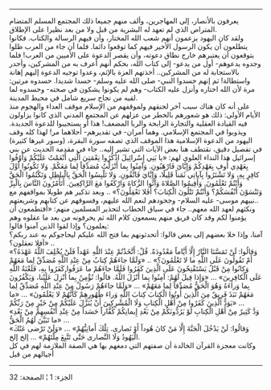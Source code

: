 ------------------------------------------------------------------------

يعرفون بالأنصار، إلى المهاجرين، وألف منهم جميعا ذلك المجتمع المسلم
المتضام المتراص الذي لم تعهد له البشرية من قبل ولا من بعد نظيرا على
الإطلاق.  
ولقد كان اليهود يزعمون أنهم شعب الله المختار، وأن فيهم الرسالة والكتاب.
فكانوا يتطلعون أن يكون الرسول الأخير فيهم كما توقعوا دائما. فلما أن جاء
من العرب ظلوا يتوقعون أن يعتبرهم خارج نطاق دعوته، وأن يقصر الدعوة على
الأميين من العرب! فلما وجدوه يدعوهم- أول من يدعو- إلى كتاب الله، بحكم
أنهم أعرف به من المشركين، وأجدر بالاستجابة له من المشركين.. أخذتهم العزة
بالإثم، وعدوا توجيه الدعوة إليهم إهانة واستطالة! ثم إنهم حسدوا النبي-
صلى الله عليه وسلم- حسدا شديدا. حسدوه مرتين: مرة لأن الله اختاره وأنزل
عليه الكتاب- وهم لم يكونوا يشكون في صحته- وحسدوه لما لقيه من نجاح سريع
شامل في محيط المدينة.  
على أنه كان هناك سبب آخر لحنقهم ولموقفهم من الإسلام موقف العداء والهجوم
منذ الأيام الأولى: ذلك هو شعورهم بالخطر من عزلهم عن المجتمع المدني الذي
كانوا يزاولون فيه القيادة العقلية والتجارة الرابحة والربا المضعف! هذا أو
يستجيبوا للدعوة الجديدة. ويذوبوا في المجتمع الإسلامي. وهما أمران- في
تقديرهم- أحلاهما مر! لهذا كله وقف اليهود من الدعوة الإسلامية هذا الموقف
الذي تصفه سورة البقرة، (وسور غيرها كثيرة) في تفصيل دقيق، نقتطف هنا بعض
الآيات التي تشير إليه.. جاء في مقدمة الحديث عن بني إسرائيل هذا النداء
العلوي لهم: «يا بَنِي إِسْرائِيلَ اذْكُرُوا نِعْمَتِيَ الَّتِي أَنْعَمْتُ عَلَيْكُمْ وَأَوْفُوا بِعَهْدِي
أُوفِ بِعَهْدِكُمْ وَإِيَّايَ فَارْهَبُونِ. وَآمِنُوا بِما أَنْزَلْتُ مُصَدِّقاً لِما مَعَكُمْ. وَلا تَكُونُوا
أَوَّلَ كافِرٍ بِهِ، وَلا تَشْتَرُوا بِآياتِي ثَمَناً قَلِيلًا، وَإِيَّايَ فَاتَّقُونِ. وَلا تَلْبِسُوا الْحَقَّ
بِالْباطِلِ وَتَكْتُمُوا الْحَقَّ وَأَنْتُمْ تَعْلَمُونَ. وَأَقِيمُوا الصَّلاةَ وَآتُوا الزَّكاةَ وَارْكَعُوا
مَعَ الرَّاكِعِينَ. أَتَأْمُرُونَ النَّاسَ بِالْبِرِّ وَتَنْسَوْنَ أَنْفُسَكُمْ؟ وَأَنْتُمْ تَتْلُونَ الْكِتابَ؟ أَفَلا
تَعْقِلُونَ؟» .. وبعد تذكير هم طويلا بمواقفهم مع نبيهم موسى- عليه السلام-
وجحودهم لنعم الله عليهم، وفسوقهم عن كتابهم وشريعتهم..  
ونكثهم لعهد الله معهم.. جاء في سياق الخطاب لتحذير المسلمين منهم:
«أفتطمعون أن يؤمنوا لكم وقد كان فريق منهم يسمعون كلام الله ثم يحرفونه من
بعد ما عقلوه وهم يعلمون؟ وإذا لقوا الذين آمنوا قالوا:  
آمنا، وإذا خلا بعضهم إلى بعض قالوا: أتحدثونهم بما فتح الله عليكم
ليحاجوكم به عند ربكم؟ أفلا تعقلون؟» ..  
«وَقالُوا: لَنْ تَمَسَّنَا النَّارُ إِلَّا أَيَّاماً مَعْدُودَةً. قُلْ: أَتَّخَذْتُمْ عِنْدَ اللَّهِ عَهْداً فَلَنْ
يُخْلِفَ اللَّهُ عَهْدَهُ؟ أَمْ تَقُولُونَ عَلَى اللَّهِ ما لا تَعْلَمُونَ؟» .. «وَلَمَّا جاءَهُمْ كِتابٌ مِنْ
عِنْدِ اللَّهِ مُصَدِّقٌ لِما مَعَهُمْ وَكانُوا مِنْ قَبْلُ يَسْتَفْتِحُونَ عَلَى الَّذِينَ كَفَرُوا فَلَمَّا جاءَهُمْ
ما عَرَفُوا كَفَرُوا بِهِ، فَلَعْنَةُ اللَّهِ عَلَى الْكافِرِينَ» ... «وَإِذا قِيلَ لَهُمْ: آمِنُوا بِما
أَنْزَلَ اللَّهُ. قالُوا: نُؤْمِنُ بِما أُنْزِلَ عَلَيْنا، وَيَكْفُرُونَ بِما وَراءَهُ وَهُوَ الْحَقُّ مُصَدِّقاً
لِما مَعَهُمْ» ... «وَلَمَّا جاءَهُمْ رَسُولٌ مِنْ عِنْدِ اللَّهِ مُصَدِّقٌ لِما مَعَهُمْ نَبَذَ فَرِيقٌ مِنَ
الَّذِينَ أُوتُوا الْكِتابَ كِتابَ اللَّهِ وَراءَ ظُهُورِهِمْ كَأَنَّهُمْ لا يَعْلَمُونَ» ... «ما يَوَدُّ
الَّذِينَ كَفَرُوا مِنْ أَهْلِ الْكِتابِ وَلَا الْمُشْرِكِينَ أَنْ يُنَزَّلَ عَلَيْكُمْ مِنْ خَيْرٍ مِنْ رَبِّكُمْ»
...  
«وَدَّ كَثِيرٌ مِنْ أَهْلِ الْكِتابِ لَوْ يَرُدُّونَكُمْ مِنْ بَعْدِ إِيمانِكُمْ كُفَّاراً حَسَداً مِنْ عِنْدِ
أَنْفُسِهِمْ مِنْ بَعْدِ ما تَبَيَّنَ لَهُمُ الْحَقُّ» ...  
«وَقالُوا: لَنْ يَدْخُلَ الْجَنَّةَ إِلَّا مَنْ كانَ هُوداً أَوْ نَصارى. تِلْكَ أَمانِيُّهُمْ» ... «وَلَنْ
تَرْضى عَنْكَ الْيَهُودُ وَلَا النَّصارى حَتَّى تَتَّبِعَ مِلَّتَهُمْ» ... إلخ إلخ.  
وكانت معجزة القرآن الخالدة أن صفتهم التي دمغهم بها هي الصفة الملازمة لهم
في كل أجيالهم من قبل

------------------------------------------------------------------------

الجزء: 1 ¦ الصفحة: 32
